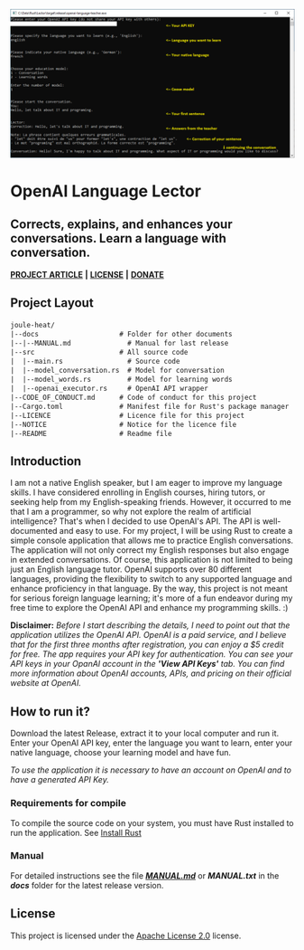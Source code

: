 ![application](https://github.com/mortylen/openai-language-teacher/blob/main/img/teacher_02.png?raw=true)

# OpenAI Language Lector

## Corrects, explains, and enhances your conversations. Learn a language with conversation.

**[PROJECT ARTICLE](https://mortylen.hashnode.dev/openai-language-lector)**
**|**
**[LICENSE](https://github.com/mortylen/openai-language-teacher/blob/main/LICENSE)**
**|**
**[DONATE](https://mortylen.hashnode.dev/contact)**

## Project Layout
```
joule-heat/
|--docs                    # Folder for other documents
|--|--MANUAL.md              # Manual for last release     
|--src                     # All source code
|  |--main.rs                # Source code
|  |--model_conversation.rs  # Model for conversation
|  |--model_words.rs  	     # Model for learning words
|  |--openai_executor.rs     # OpenAI API wrapper
|--CODE_OF_CONDUCT.md      # Code of conduct for this project
|--Cargo.toml              # Manifest file for Rust's package manager
|--LICENCE                 # Licence file for this project
|--NOTICE                  # Notice for the licence file
|--README                  # Readme file
```

## Introduction
I am not a native English speaker, but I am eager to improve my language skills. I have considered enrolling in English courses, hiring tutors, or seeking help from my English-speaking friends. However, it occurred to me that I am a programmer, so why not explore the realm of artificial intelligence? That's when I decided to use OpenAI's API. The API is well-documented and easy to use. For my project, I will be using Rust to create a simple console application that allows me to practice English conversations. The application will not only correct my English responses but also engage in extended conversations. Of course, this application is not limited to being just an English language tutor. OpenAI supports over 80 different languages, providing the flexibility to switch to any supported language and enhance proficiency in that language. By the way, this project is not meant for serious foreign language learning; it's more of a fun endeavor during my free time to explore the OpenAI API and enhance my programming skills. :)

**Disclaimer:** *Before I start describing the details, I need to point out that the application utilizes the OpenAI API. OpenAI is a paid service, and I believe that for the first three months after registration, you can enjoy a $5 credit for free. The app requires your API key for authentication. You can see your API keys in your OpanAI account in the **'View API Keys'** tab. You can find more information about OpenAI accounts, APIs, and pricing on their official website at OpenAI.*

## How to run it?
Download the latest Release, extract it to your local computer and run it.
Enter your OpenAI API key, enter the language you want to learn, enter your native language, choose your learning model and have fun.

*To use the application it is necessary to have an account on OpenAI and to have a generated API Key.*

### Requirements for compile
To compile the source code on your system, you must have Rust installed to run the application. See [Install Rust](https://rust-lang.org/tools/install) 

### Manual
For detailed instructions see the file ***[MANUAL.md](https://github.com/mortylen/openai-language-teacher/blob/main/docs/MANUAL.md)*** or ***MANUAL.txt*** in the ***docs*** folder for the latest release version.

## License
This project is licensed under the [Apache License 2.0](https://github.com/mortylen/openai-language-teacher/blob/main/LICENSE) license.
